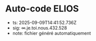 # Auto-code ELIOS
- ts: 2025-09-09T14:41:52.736Z
- sig: ∞.je.toi.nous.432.528
- note: fichier généré automatiquement
